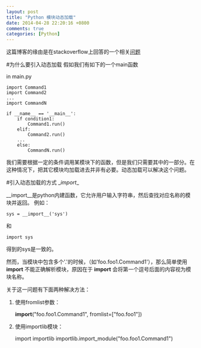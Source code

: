```yaml
---
layout: post
title: "Python 模块动态加载"
date: 2014-04-28 22:20:16 +0800
comments: true
categories: [Python]
---
```


这篇博客的缘由是在stackoverflow上回答的一个相关[问题](http://stackoverflow.com/questions/23210646/a-dynamic-load-import-reports-no-module-error/23232976#23232976)

#为什么要引入动态加载
假如我们有如下的一个main函数

in main.py
    
    import Command1
    import Command2
    ...
    import CommandN
    
    if __name__ == '__main__':
        if condition1:
            Command1.run()
        elif:
            Command2.run()
        ...
        else:
            CommandN.run()

我们需要根据一定的条件调用某模块下的函数，但是我们只需要其中的一部分。在这种情况下，把其它模块均加载进去并非有必要。动态加载可以解决这个问题。

#引入动态加载的方式 \__import__

\__import__是python内建函数，它允许用户输入字符串，然后查找对应名称的模块并返回。
例如：
    
    sys = __import__('sys')
和

    import sys
得到的sys是一致的。

然而，当模块中包含多个'.'的时候，（如'foo.foo1.Command1'），那么简单使用 __import__ 不能正确解析模块，原因在于 __import__ 会将第一个逗号后面的内容视为模块名称。

关于这一问题有下面两种解决方法：

1. 使用fromlist参数：
    

     __import__("foo.foo1.Command1", fromlist=["foo.foo1"])

2. 使用importlib模块：
    

    import importlib
    importlib.import_module("foo.foo1.Command1")